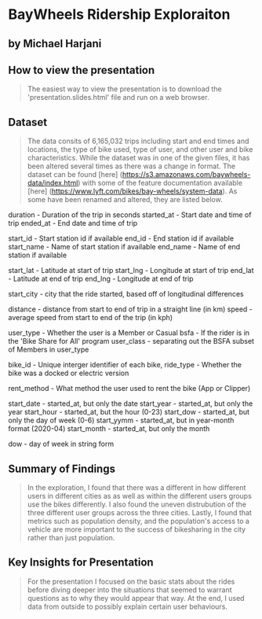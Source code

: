 # BayWheels Ridership Exploraiton
## by Michael Harjani

## How to view the presentation

> The easiest way to view the presentation is to download the 'presentation.slides.html' file and run on a web browser. 


## Dataset

> The data consits of 6,165,032 trips including start and end times and locations, the type of bike used, type of user, and other user and bike characteristics. While the dataset was in one of the given files, it has been altered several times as there was a change in format. The dataset can be found [here] (https://s3.amazonaws.com/baywheels-data/index.html) with some of the feature documentation available [here] (https://www.lyft.com/bikes/bay-wheels/system-data). As some have been renamed and altered, they are listed below.


duration - Duration of the trip in seconds
started_at - Start date and time of trip
ended_at - End date and time of trip

start_id - Start station id if available
end_id - End station id if available
start_name - Name of start station if available
end_name - Name of end station if available

start_lat - Latitude at start of trip
start_lng - Longitude at start of trip
end_lat - Latitude at end of trip
end_lng - Longitude at end of trip

start_city - city that the ride started, based off of longitudinal differences

distance - distance from start to end of trip in a straight line (in km)
speed - average speed from start to end of the trip (in kph)

user_type - Whether the user is a Member or Casual
bsfa - If the rider is in the 'Bike Share for All' program
user_class - separating out the BSFA subset of Members in user_type

bike_id - Unique interger identifier of each bike,
ride_type - Whether the bike was a docked or electric version

rent_method - What method the user used to rent the bike (App or Clipper)

start_date - started_at, but only the date
start_year - started_at, but only the year
start_hour - started_at, but the hour (0-23)
start_dow - started_at, but only the day of week (0-6)
start_yymm - started_at, but in year-month format (2020-04)
start_month - started_at, but only the month

dow - day of week in string form




## Summary of Findings

> In the exploration, I found that there was a different in how different users in different cities as as well as within the different users groups use the bikes differently. I also found the uneven distrubution of the three different user groups across the three cities. Lastly, I found that metrics such as population density, and the population's access to a vehicle are more important to the success of bikesharing in the city rather than just population. 


## Key Insights for Presentation

> For the presentation I focused on the basic stats about the rides before diving deeper into the situations that seemed to warrant questions as to why they would appear that way. At the end, I used data from outside to possibly explain certain user behaviours. 


